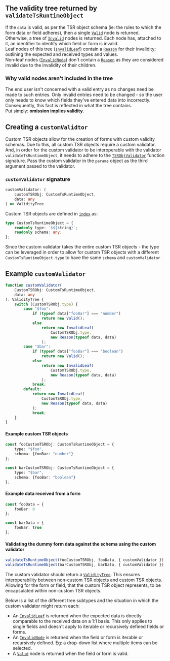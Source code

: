 ## The validity tree returned by `validateTsRuntimeObject`

If the `data` is valid, as per the TSR object schema (ie: the rules to which the form data or field adheres), then a
single [`Valid`](src/lib/helpers/ValidityTree/Valid.ts) node is returned. <br>
Otherwise, a tree of [`Invalid`](src/lib/helpers/ValidityTree/Invalid.ts) nodes is returned. Each node has, attached to
it, an identifier to identify which field or form is invalid. <br>
Leaf nodes of this tree ([`InvalidLeaf`](src/lib/helpers/ValidityTree/InvalidLeaf.ts)) contain
a [`Reason`](src/lib/helpers/ValidityTree/Reason.ts) for their invalidity; outlining the expected and received types and
values. <br>
Non-leaf nodes ([`InvalidNode`](src/lib/helpers/ValidityTree/InvalidNode.ts)) don't contain
a [`Reason`](src/lib/helpers/ValidityTree/Reason.ts) as they are considered invalid due to the invalidity of their
children.

### Why valid nodes aren't included in the tree

The end user isn't concerned with a valid entry as no changes need be made to such entries. Only invalid entries need to
be changed - so the user only needs to know which fields they've entered data into incorrectly. Consequently, this fact
is reflected in what the tree contains. <br>
Put simply: <strong> omission implies validity</strong>.

## Creating a `customValidtor`

Custom TSR objects allow for the creation of forms with custom validity schemas. Due to this, all custom TSR objects
require a custom validator. And, in order for the custom validator to be interoperable with the
validator `validateTsRuntimeObject`,
it needs to adhere to the [`TSRObjValidator`](src/lib/helpers/types.ts) function signature. Pass the custom validator in
the `params` object as the third argument passed to the validator.

### `customValidator` signature

```typescript
customValidator: (
    customTSRObj: CustomTsRuntimeObject,
    data: any
) => ValidityTree
```

Custom TSR objects are defined in [`index`](src/index.ts) as:

```typescript
type CustomTsRuntimeObject = {
    readonly type: `$${string}`;
    readonly schema: any;
};
```

Since the custom validator takes the entire custom TSR objects - the type can be leveraged in order to allow for custom
TSR objects with a different `CustomTsRuntimeObject.type`
to have the same `schema` and `customValidator`

## Example `customValidator`

```typescript
function customValidator(
    CustomTSRObj: CustomTsRuntimeObject,
    data: any
): ValidityTree {
    switch (CustomTSRObj.type) {
        case "$foo":
            if (typeof data["fooBar"] === "number")
                return new Valid();
            else
                return new InvalidLeaf(
                    CustomTSRObj.type,
                    new Reason(typeof data, data)
                );
        case "$bar":
            if (typeof data["fooBar"] === "boolean")
                return new Valid();
            else
                return new InvalidLeaf(
                    CustomTSRObj.type,
                    new Reason(typeof data, data)
                );
            break;
        default:
            return new InvalidLeaf(
                CustomTSRObj.type,
                new Reason(typeof data, data)
            );
            break;
    }
}
```

#### Example custom TSR objects

```typescript
const fooCustomTSRObj: CustomTsRuntimeObject = {
    type: "$foo",
    schema: {fooBar: "number"}
};

const barCustomTSRObj: CustomTsRuntimeObject = {
    type: "$bar",
    schema: {fooBar: "boolean"}
};
```

#### Example data received from a form

```typescript
const fooData = {
    fooBar: 0
};

const barData = {
    fooBar: true
};
```

#### Validating the dummy form data against the schema using the custom validator 

```typescript
validateTsRuntimeObject(fooCustomTSRObj, fooData, { customValidator });
validateTsRuntimeObject(barCustomTSRObj, barData, { customValidator });
```

The custom validator should return a [`ValidityTree`](src/lib/helpers/ValidityTree/ValidityTree.ts). This ensures
interoperability between non-custom TSR objects and custom TSR objects. Allowing for the form or field, that the custom
TSR object represents, to be encapsulated within non-custom TSR objects. <br>

Below is a list of the different tree subtypes and the situation in which the custom
validator might return each:
- An [`InvalidLeaf`](src/lib/helpers/ValidityTree/InvalidLeaf.ts) is returned when the expected data is directly
  comparable to the received data on a 1:1 basis. This only applies to single fields and doesn't apply to iterable or
  recursively defined fields or forms.
- An [`InvalidNode`](src/lib/helpers/ValidityTree/InvalidNode.ts) is returned when the field or form is iterable or
  recursively defined. Eg: a drop-down list where multiple items can be selected.
- A [`Valid`](src/lib/helpers/ValidityTree/Valid.ts) node is returned when the field or form is valid.